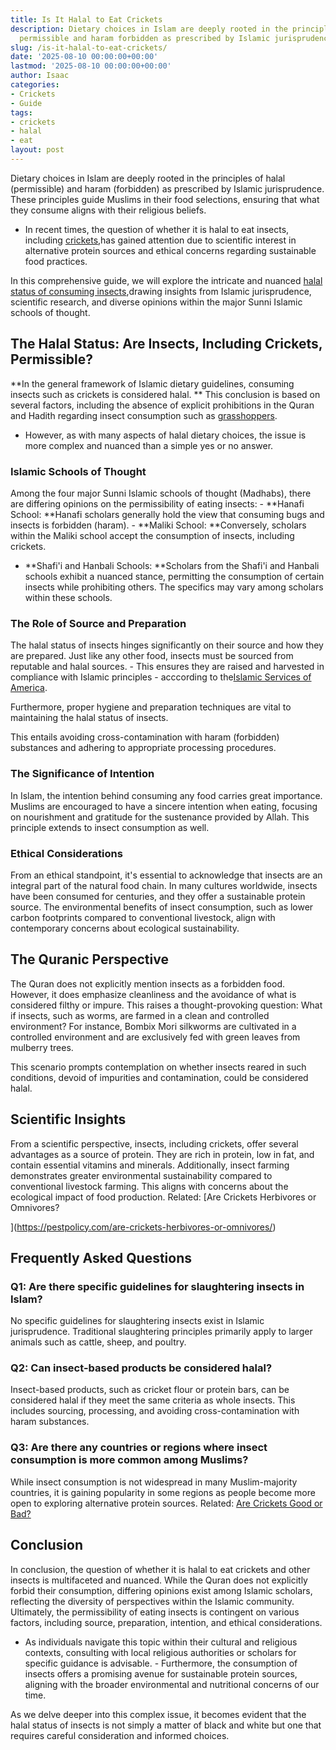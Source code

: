 ```yaml
---
title: Is It Halal to Eat Crickets
description: Dietary choices in Islam are deeply rooted in the principles of halal
  permissible and haram forbidden as prescribed by Islamic jurisprudence.
slug: /is-it-halal-to-eat-crickets/
date: '2025-08-10 00:00:00+00:00'
lastmod: '2025-08-10 00:00:00+00:00'
author: Isaac
categories:
- Crickets
- Guide
tags:
- crickets
- halal
- eat
layout: post
---
```

Dietary choices in Islam are deeply rooted in the principles of halal (permissible) and haram (forbidden) as prescribed by Islamic jurisprudence. These principles guide Muslims in their food selections, ensuring that what they consume aligns with their religious beliefs.

- In recent times, the question of whether it is halal to eat insects, including [crickets](https://pestpolicy.com/are-crickets-decomposers/),has gained attention due to scientific interest in alternative protein sources and ethical concerns regarding sustainable food practices.

In this comprehensive guide, we will explore the intricate and nuanced [halal status of consuming insects](https://seekersguidance.org/answers/shafii-fiqh/what-insects-are-permissible-to-[eat](https://pestpolicy.com/do-cats-eat-lizards/)-according-to-the-shafii-school/),drawing insights from Islamic jurisprudence, scientific research, and diverse opinions within the major Sunni Islamic schools of thought.

##  The Halal Status: Are Insects, Including Crickets, Permissible?

**In the general framework of Islamic dietary guidelines, consuming insects such as crickets is considered halal. ** This conclusion is based on several factors, including the absence of explicit prohibitions in the Quran and Hadith regarding insect consumption such as [grasshoppers](https://www.bugsolutely.com/wp-content/uploads/2018/07/Fatwa-Consuming-Word-and-Cricket.pdf).

- However, as with many aspects of halal dietary choices, the issue is more complex and nuanced than a simple yes or no answer.

###  Islamic Schools of Thought

Among the four major Sunni Islamic schools of thought (Madhabs), there are differing opinions on the permissibility of eating insects: - **Hanafi School: **Hanafi scholars generally hold the view that consuming bugs and insects is forbidden (haram). - **Maliki School: **Conversely, scholars within the Maliki school accept the consumption of insects, including crickets.

- **Shafi'i and Hanbali Schools: **Scholars from the Shafi'i and Hanbali schools exhibit a nuanced stance, permitting the consumption of certain insects while prohibiting others. The specifics may vary among scholars within these schools.

###  The Role of Source and Preparation

The halal status of insects hinges significantly on their source and how they are prepared. Just like any other food, insects must be sourced from reputable and halal sources. - This ensures they are raised and harvested in compliance with Islamic principles - acccording to the[Islamic Services of America](https://www.isahalal.com/news-events/blog/eating-insects-halal).

Furthermore, proper hygiene and preparation techniques are vital to maintaining the halal status of insects.

This entails avoiding cross-contamination with haram (forbidden) substances and adhering to appropriate processing procedures.

###  The Significance of Intention

In Islam, the intention behind consuming any food carries great importance. Muslims are encouraged to have a sincere intention when eating, focusing on nourishment and gratitude for the sustenance provided by Allah. This principle extends to insect consumption as well.

###  Ethical Considerations

From an ethical standpoint, it's essential to acknowledge that insects are an integral part of the natural food chain. In many cultures worldwide, insects have been consumed for centuries, and they offer a sustainable protein source. The environmental benefits of insect consumption, such as lower carbon footprints compared to conventional livestock, align with contemporary concerns about ecological sustainability.

##  The Quranic Perspective

The Quran does not explicitly mention insects as a forbidden food. However, it does emphasize cleanliness and the avoidance of what is considered filthy or impure. This raises a thought-provoking question: What if insects, such as worms, are farmed in a clean and controlled environment? For instance, Bombix Mori silkworms are cultivated in a controlled environment and are exclusively fed with green leaves from mulberry trees.

This scenario prompts contemplation on whether insects reared in such conditions, devoid of impurities and contamination, could be considered halal.

##  Scientific Insights

From a scientific perspective, insects, including crickets, offer several advantages as a source of protein. They are rich in protein, low in fat, and contain essential vitamins and minerals. Additionally, insect farming demonstrates greater environmental sustainability compared to conventional livestock farming. This aligns with concerns about the ecological impact of food production. Related: [Are Crickets Herbivores or Omnivores?

](https://pestpolicy.com/are-crickets-herbivores-or-omnivores/)

##  Frequently Asked Questions

###  Q1: Are there specific guidelines for slaughtering insects in Islam?

No specific guidelines for slaughtering insects exist in Islamic jurisprudence. Traditional slaughtering principles primarily apply to larger animals such as cattle, sheep, and poultry.

###  Q2: Can insect-based products be considered halal?

Insect-based products, such as cricket flour or protein bars, can be considered halal if they meet the same criteria as whole insects. This includes sourcing, processing, and avoiding cross-contamination with haram substances.

###  Q3: Are there any countries or regions where insect consumption is more common among Muslims?

While insect consumption is not widespread in many Muslim-majority countries, it is gaining popularity in some regions as people become more open to exploring alternative protein sources. Related: [Are Crickets Good or Bad? ](https://pestpolicy.com/are-crickets-good-or-bad/)

##  Conclusion

In conclusion, the question of whether it is halal to eat crickets and other insects is multifaceted and nuanced. While the Quran does not explicitly forbid their consumption, differing opinions exist among Islamic scholars, reflecting the diversity of perspectives within the Islamic community. Ultimately, the permissibility of eating insects is contingent on various factors, including source, preparation, intention, and ethical considerations.

- As individuals navigate this topic within their cultural and religious contexts, consulting with local religious authorities or scholars for specific guidance is advisable. - Furthermore, the consumption of insects offers a promising avenue for sustainable protein sources, aligning with the broader environmental and nutritional concerns of our time.

As we delve deeper into this complex issue, it becomes evident that the halal status of insects is not simply a matter of black and white but one that requires careful consideration and informed choices.